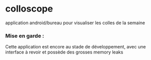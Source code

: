 # colloscope
application android/bureau pour visualiser les colles de la semaine

### Mise en garde :
Cette application est encore au stade de développement, avec une interface à revoir et possède des grosses memory leaks
